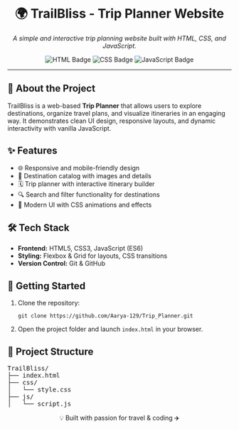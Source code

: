 <h1 align="center">🌍 TrailBliss - Trip Planner Website</h1>

<p align="center">
  <em>A simple and interactive trip planning website built with HTML, CSS, and JavaScript.</em>
</p>

<p align="center">
  <img src="https://img.shields.io/badge/HTML-5-orange?logo=html5" alt="HTML Badge"/>
  <img src="https://img.shields.io/badge/CSS-3-blue?logo=css3" alt="CSS Badge"/>
  <img src="https://img.shields.io/badge/JavaScript-ES6-yellow?logo=javascript" alt="JavaScript Badge"/>
</p>

<hr/>

<h2>📌 About the Project</h2>
<p>
TrailBliss is a web-based <strong>Trip Planner</strong> that allows users to explore destinations, organize travel plans, and visualize itineraries in an engaging way. 
It demonstrates clean UI design, responsive layouts, and dynamic interactivity with vanilla JavaScript.
</p>

<h2>✨ Features</h2>
<ul>
  <li>🌐 Responsive and mobile-friendly design</li>
  <li>📍 Destination catalog with images and details</li>
  <li>🗓️ Trip planner with interactive itinerary builder</li>
  <li>🔍 Search and filter functionality for destinations</li>
  <li>🎨 Modern UI with CSS animations and effects</li>
</ul>

<h2>🛠️ Tech Stack</h2>
<ul>
  <li><strong>Frontend:</strong> HTML5, CSS3, JavaScript (ES6)</li>
  <li><strong>Styling:</strong> Flexbox & Grid for layouts, CSS transitions</li>
  <li><strong>Version Control:</strong> Git & GitHub</li>
</ul>

<h2>🚀 Getting Started</h2>
<ol>
  <li>Clone the repository:
    <pre><code>git clone https://github.com/Aarya-129/Trip_Planner.git</code></pre>
  </li>
  <li>Open the project folder and launch <code>index.html</code> in your browser.</li>
</ol>

<h2>📂 Project Structure</h2>
<pre>
TrailBliss/
├── index.html
├── css/
│   └── style.css
├── js/
│   └── script.js
</pre>



<p align="center">💡 Built with passion for travel & coding ✈️</p>
